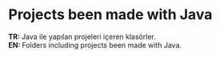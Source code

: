 # Projects been made with Java
<b>TR: </b>Java ile yapılan projeleri içeren klasörler.<br>
<b>EN: </b>Folders including projects been made with Java.
